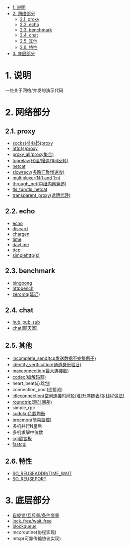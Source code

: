 <!-- TOC -->

- [1. 说明](#1-说明)
- [2. 网络部分](#2-网络部分)
    - [2.1. proxy](#21-proxy)
    - [2.2. echo](#22-echo)
    - [2.3. benchmark](#23-benchmark)
    - [2.4. chat](#24-chat)
    - [2.5. 其他](#25-其他)
    - [2.6. 特性](#26-特性)
- [3. 底层部分](#3-底层部分)

<!-- /TOC -->

<a id="markdown-1-说明" name="1-说明"></a>
# 1. 说明

一些关于网络/并发的演示代码

<a id="markdown-2-网络部分" name="2-网络部分"></a>
# 2. 网络部分

<a id="markdown-21-proxy" name="21-proxy"></a>
## 2.1. proxy

* [socks(4|4a|5)proxy](socks)
* [http(s)proxy](httpproxy)
* [proxy_all(proxy集合)](proxy_all)
* [tcprelay(代理/慢速/1bit反转)](tcprelay)
* [netcat](netcat)
* [slowrecv(多路汇聚慢速收)](slowrecv)
* [multiplexer(N:1 and 1:n)](multiplexer)
* [through_net(中继内网穿透)](multiplexer)
* [tls_tun/tls_netcat](tls_tun)
* [transparent_proxy(透明代理)](transparent_proxy)

<a id="markdown-22-echo" name="22-echo"></a>
## 2.2. echo

* [echo](echo)
* [discard](discard)
* [chargen](chargen)
* [time](time)
* [daytime](daytime)
* [ttcp](ttcp)
* [simplehttp(s)](simplehttp)

<a id="markdown-23-benchmark" name="23-benchmark"></a>
## 2.3. benchmark

* [pingpong](pingpong)
* [httpbench](http_bench)
* [zeromq(延迟)](zeromq)

<a id="markdown-24-chat" name="24-chat"></a>
## 2.4. chat

* [hub_pub_sub](hub)
* [chat(聊天室)](chat)

<a id="markdown-25-其他" name="25-其他"></a>
## 2.5. 其他

* [incomplete_send(tcp发送数据不完整例子)](incomplete_send)
* [identity_verification(通道身份验证)](verification)
* [maxconnection(最大连接数)](maxconnection)
* [codec(编解码器)](codec)
* heart_beat(心跳包)
* connection_pool(连接池)
* [idleconnection(空闲连接时间轮/堆/升序链表/多线程做法)](idleconnection)
* [roundtrip(测时间差)](roundtrip)
* simple_rpc
* [sudoku负载均衡](sudoku)
* [procmon(简易监控)](procmon)
* 多机并行N皇后
* 多机求解中位数
* [cgi留言板](cgi)
* [fastcgi](fastcgi)

<a id="markdown-26-特性" name="26-特性"></a>
## 2.6. 特性

* [SO_REUSEADDR/TIME_WAIT](so_reuseaddr)
* [SO_REUSEPORT](so_reuseport)

<a id="markdown-3-底层部分" name="3-底层部分"></a>
# 3. 底层部分

* [自旋锁/互斥量/条件变量](sync)
* [lock_free/wait_free](sync)
* [blockqueue](blockqueue)
* mcoroutine(协程实现)
* mtcp(可靠传输协议实现)
